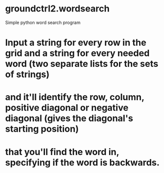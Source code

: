 # groundctrl2.wordsearch
Simple python word search program

# Input a string for every row in the grid and a string for every needed word (two separate lists for the sets of strings)
# and it'll identify the row, column, positive diagonal or negative diagonal (gives the diagonal's starting position)
# that you'll find the word in, specifying if the word is backwards.